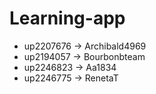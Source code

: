 # Learning-app
- up2207676 -> Archibald4969
- up2194057 -> Bourbonbteam
- up2246823 -> Aa1834
- up2246775 -> RenetaT
